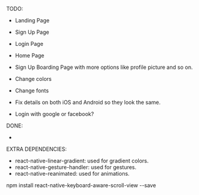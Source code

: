 TODO:

- Landing Page
- Sign Up Page
- Login Page
- Home Page

- Sign Up Boarding Page with more options like profile picture and so on.

- Change colors
- Change fonts

- Fix details on both iOS and Android so they look the same.

- Login with google or facebook?

DONE:

-

EXTRA DEPENDENCIES:

- react-native-linear-gradient: used for gradient colors.
- react-native-gesture-handler: used for gestures.
- react-native-reanimated: used for animations.

npm install react-native-keyboard-aware-scroll-view --save
